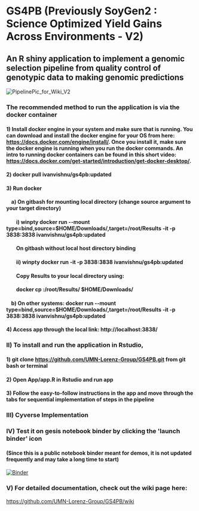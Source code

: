 # GS4PB (Previously SoyGen2 : Science Optimized Yield Gains Across Environments - V2) 
## An R shiny application to implement a genomic selection pipeline from quality control of genotypic data to making genomic predictions 
![PipelinePic_for_Wiki_V2](https://github.com/UMN-Lorenz-Group/SoyGen2App/assets/12753252/5e76c000-bf4e-4849-bbad-29df6a6fb22e)
 
### The recommended method to run the application is via the docker container 
#### 1) Install docker engine in your system and make sure that is running. You can download and install the docker engine for your OS from here: https://docs.docker.com/engine/install/. Once you install it, make sure the docker engine is running when you run the docker commands. An intro to running docker containers can be found in this short video: https://docs.docker.com/get-started/introduction/get-docker-desktop/.
#### 2) docker pull ivanvishnu/gs4pb:updated
#### 3) Run docker 
#### &nbsp; &nbsp; a) On gitbash for mounting local directory (change source argument to your target directory) 
#### &nbsp; &nbsp; &nbsp; &nbsp; i) winpty docker run --mount type=bind,source=$HOME/Downloads/,target=/root/Results -it -p 3838:3838 ivanvishnu/gs4pb:updated

#### &nbsp; &nbsp; &nbsp; &nbsp; On gitbash without local host directory binding  
#### &nbsp; &nbsp; &nbsp; &nbsp; ii) winpty docker run -it -p 3838:3838 ivanvishnu/gs4pb:updated

#### &nbsp; &nbsp; &nbsp; &nbsp; Copy Results to your local directory using: 
#### &nbsp; &nbsp; &nbsp; &nbsp; docker cp <container name>:/root/Results/ $HOME/Downloads/

#### &nbsp; &nbsp;  b) On other systems: docker run --mount type=bind,source=$HOME/Downloads/,target=/root/Results -it -p 3838:3838 ivanvishnu/gs4pb:updated 

#### 4) Access app through the local link: http://localhost:3838/


### 

### II) To install and run the application in Rstudio, 
#### 1) git clone https://github.com/UMN-Lorenz-Group/GS4PB.git from git bash or terminal 
#### 2) Open App/app.R in Rstudio and run app 
#### 3) Follow the easy-to-follow instructions in the app and move through the tabs for sequential implementation of steps in the pipeline 

### III) Cyverse Implementation




### IV) Test it on gesis notebook binder by clicking the 'launch binder' icon 
#### (Since this is a public notebook binder meant for demos, it is not updated frequently and may take a long time to start)
[![Binder](https://mybinder.org/badge_logo.svg)](https://notebooks.gesis.org/binder/v2/gh/UMN-Lorenz-Group/SoyGen2App/main?urlpath=rstudio)

### V) For detailed documentation, check out the wiki page here:  
https://github.com/UMN-Lorenz-Group/GS4PB/wiki
